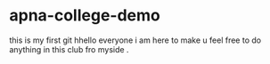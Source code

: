 # apna-college-demo
this is my first git
hhello everyone i am here to make u feel free to do anything in this club fro myside .
